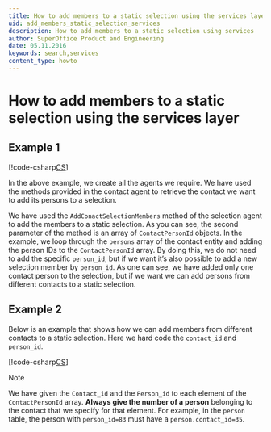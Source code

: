 ```yaml
---
title: How to add members to a static selection using the services layer
uid: add_members_static_selection_services
description: How to add members to a static selection using services
author: SuperOffice Product and Engineering
date: 05.11.2016
keywords: search,services
content_type: howto
---
```


# How to add members to a static selection using the services layer

## Example 1

[!code-csharp[CS](includes/add-to-static-services-1.cs)]

In the above example, we create all the agents we require. We have used the methods provided in the contact agent to retrieve the contact we want to add its persons to a selection.

We have used the `AddConactSelectionMembers` method of the selection agent to add the members to a static selection. As you can see, the second parameter of the method is an array of `ContactPersonId` objects. In the example, we loop through the `persons` array of the contact entity and adding the person IDs to the `ContactPersonId` array. By doing this, we do not need to add the specific `person_id`, but if we want it’s also possible to add a new selection member by `person_id`. As one can see, we have added only one contact person to the selection, but if we want we can add persons from different contacts to a static selection.

## Example 2

Below is an example that shows how we can add members from different contacts to a static selection. Here we hard code the `contact_id` and `person_id`.

[!code-csharp[CS](includes/add-to-static-services-1.cs)]

> [!NOTE]
> We have given the `Contact_id` and the `Person_id` to each element of the `ContactPersonId` array. **Always give the number of a person** belonging to the contact that we specify for that element. For example, in the `person` table, the person with `person_id=83` must have a `person.contact_id=35`.
